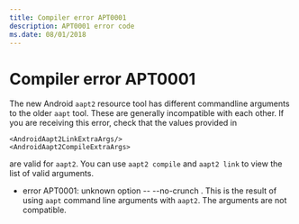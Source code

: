 ```yaml
---
title: Compiler error APT0001
description: APT0001 error code
ms.date: 08/01/2018
---
```

# Compiler error APT0001

The new Android `aapt2` resource tool has different commandline arguments to the 
older `aapt` tool. These are generally incompatible with each other. If you are 
receiving this error, check that the values provided in

    <AndroidAapt2LinkExtraArgs/>
    <AndroidAapt2CompileExtraArgs>

are valid for `aapt2`. You can use `aapt2 compile` and `aapt2 link` to view
the list of valid arguments.

- error APT0001: unknown option -- --no-crunch . This is the result of using `aapt` command line arguments with `aapt2`. The arguments are not compatible.

